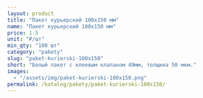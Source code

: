 ```yaml
---
layout: product
title: "Пакет курьерский 100х150 мм"
name: "Пакет курьерский 100х150 мм"
price: 1.5
unit: "₽/шт"
min_qty: "100 шт"
category: "pakety"
slug: "paket-kurierski-100x150"
short: "Белый пакет с клеевым клапаном 40мм, толщина 50 мкм."
images:
  - "/assets/img/paket-kurierski-100x150.png"
permalink: /katalog/pakety/paket-kurierski-100x150/
---
```

